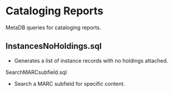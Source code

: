 # Cataloging Reports

MetaDB queries for cataloging reports.

## InstancesNoHoldings.sql
- Generates a list of instance records with no holdings attached.

SearchMARCsubfield.sql
- Search a MARC subfield for specific content.
